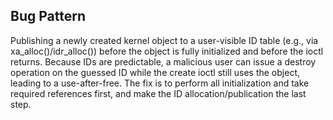 ## Bug Pattern

Publishing a newly created kernel object to a user-visible ID table (e.g., via xa_alloc()/idr_alloc()) before the object is fully initialized and before the ioctl returns. Because IDs are predictable, a malicious user can issue a destroy operation on the guessed ID while the create ioctl still uses the object, leading to a use-after-free. The fix is to perform all initialization and take required references first, and make the ID allocation/publication the last step.
